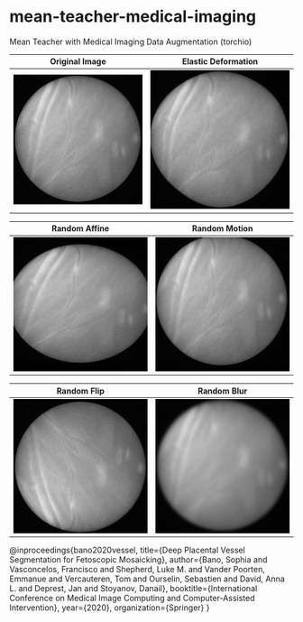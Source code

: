 # mean-teacher-medical-imaging
Mean Teacher with Medical Imaging Data Augmentation (torchio) 

Original Image           |  Elastic Deformation  
:-------------------------:|:-------------------------:
![](https://github.com/marwankefah/mean-teacher-medical-imaging/blob/master/readme/original.png)  |  ![](https://github.com/marwankefah/mean-teacher-medical-imaging/blob/master/readme/elastic_deformation.png)
 
 Random Affine        |  Random Motion
:-------------------------:|:-------------------------:
![](https://github.com/marwankefah/mean-teacher-medical-imaging/blob/master/readme/random_affine.png)  |  ![](https://github.com/marwankefah/mean-teacher-medical-imaging/blob/master/readme/random_motion.png)

  Random Flip         |  Random Blur
:-------------------------:|:-------------------------:
![](https://github.com/marwankefah/mean-teacher-medical-imaging/blob/master/readme/random_flip.png)  |  ![](https://github.com/marwankefah/mean-teacher-medical-imaging/blob/master/readme/random_blur.png)

@inproceedings{bano2020vessel,
title={Deep Placental Vessel Segmentation for Fetoscopic Mosaicking},
author={Bano, Sophia and Vasconcelos, Francisco and Shepherd, Luke M. and Vander Poorten, Emmanue and Vercauteren, Tom and Ourselin, Sebastien and David, Anna L. and Deprest, Jan and Stoyanov, Danail},
booktitle={International Conference on Medical Image Computing and Computer-Assisted Intervention},
year={2020},
organization={Springer}
}

